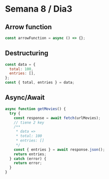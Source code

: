 # Semana 8 / Dia3

## Arrow function

```js
const arrowFunction = async () => {};
```

## Destructuring

```js
const data = {
  total: 100,
  entries: [],
};
const { total, entries } = data;
```

## Async/Await

```js
async function getMovies() {
  try {
    const response = await fetch(urlMovies);
    // tiene 2 key
    /**
     * data =>
     * total: 100
     * entries: []
     */
    const { entries } = await response.json();
    return entries;
  } catch (error) {
    return error;
  }
}
```
